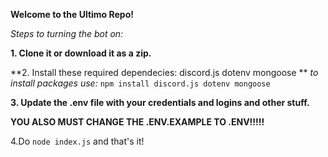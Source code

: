 **Welcome to the Ultimo Repo!**

*Steps to turning the bot on:*

**1. Clone it or download it as a zip.**

**2. Install these required dependecies: 
  discord.js
  dotenv
  mongoose
**
*to install packages use:* 
```npm install discord.js dotenv mongoose```

**3. Update the .env file with your credentials and logins and other stuff.**

**YOU ALSO MUST CHANGE THE .ENV.EXAMPLE TO .ENV!!!!!**

4.Do ```node index.js``` and that's it!
